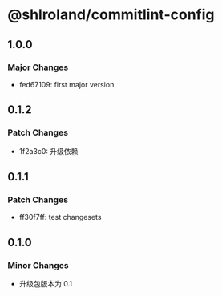 # @shlroland/commitlint-config

## 1.0.0

### Major Changes

- fed67109: first major version

## 0.1.2

### Patch Changes

- 1f2a3c0: 升级依赖

## 0.1.1

### Patch Changes

- ff30f7ff: test changesets

## 0.1.0

### Minor Changes

- 升级包版本为 0.1
